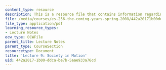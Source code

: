 ```yaml
---
content_type: resource
description: This is a resource file that contains information regarding lecture 9.
file: /media/courses/es-256-the-coming-years-spring-2008/442a20171b00ddcabe7b5aae933a76cd_MITES_256S08_Lec09.pdf
file_type: application/pdf
learning_resource_types:
- Lecture Notes
ocw_type: OCWFile
parent_title: Lecture Notes
parent_type: CourseSection
resourcetype: Document
title: 'Lecture 9: Society in Motion'
uid: 442a2017-1b00-ddca-be7b-5aae933a76cd
---
```

